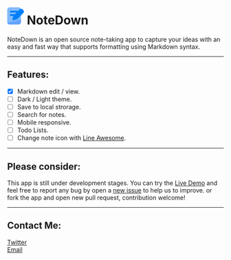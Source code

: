 # ![logo](logo.svg) NoteDown 
NoteDown is an open source note-taking app to capture your ideas with an easy and fast way that supports formatting using Markdown syntax.


---
## Features: 
- [x] Markdown edit / view.
- [ ] Dark / Light theme.
- [ ] Save to local strorage.
- [ ] Search for notes.
- [ ] Mobile responsive.
- [ ] Todo Lists. 
- [ ] Change note icon with [Line Awesome](https://icons8.com/line-awesome).

---
## Please consider:
This app is still under development stages. You can try the [Live Demo](https://mhmdali102.github.io/NoteDown/) and feel free to report any bug by open a [new issue](https://github.com/mhmdali102/notedown/issues) to help us to improve. or fork the app and open new pull request, contribution welcome!

---

## Contact Me:
[Twitter](https://twitter.com/MhmdAliHsen)  
[Email](mailto:mhmdalihsen102@gmail.com)

